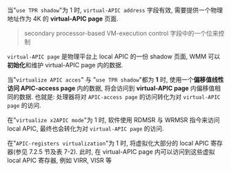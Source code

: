 
当"`use TPR shadow`"为 1 时, `virtual-APIC address` 字段有效, 需要提供一个物理地址作为 4K 的 **virtual-APIC page** 页面.

> secondary processor-based VM-execution control 字段中的一个位来控制

`virtual-APIC page` 是物理平台上 local APIC 的一份 shadow 页面, WMM 可以**初始化**和维护 virtual-APIC page 内的数据.

当"`virtualize APIC acces`" 与 "`use TPR shadow`"都为 **1** 时, 使用一个**偏移值线性访问 APIC-access page** 内的数据, 将会访问到 **virtual-APIC page** 内偏移值相同的数据. 也就是: 处理器将对 `APIC-access page` 的访问转化为对 `virtual-APIC page` 的访问.

在"`virtualize x2APIC mode`"为 1 时, 软件使用 RDMSR 与 WRMSR 指今来访问 local APIC, 最终也会转化为对 `virtual-APIC page` 的访问.

在"`APIC-registers virtualization`"为 1 时, 将虚拟化大部分的 local APIC 寄存器(参见 7.2.5 节及表 7-2). 此时, 在 virtual-APIC page 内可以访问到这些虚拟 local APIC 寄存器, 例如 VIRR, VISR 等